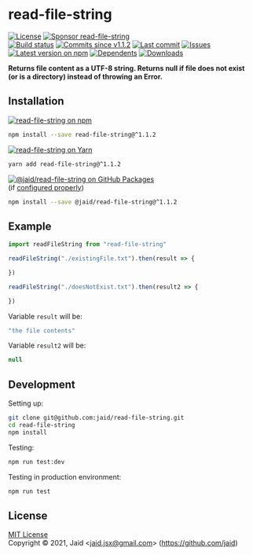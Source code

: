 # read-file-string


<a href="https://raw.githubusercontent.com/jaid/read-file-string/master/license.txt"><img src="https://img.shields.io/github/license/jaid/read-file-string?style=flat-square" alt="License"/></a> <a href="https://github.com/sponsors/jaid"><img src="https://img.shields.io/badge/<3-Sponsor-FF45F1?style=flat-square" alt="Sponsor read-file-string"/></a>  
<a href="https://actions-badge.atrox.dev/jaid/read-file-string/goto"><img src="https://img.shields.io/endpoint.svg?style=flat-square&url=https%3A%2F%2Factions-badge.atrox.dev%2Fjaid%2Fread-file-string%2Fbadge" alt="Build status"/></a> <a href="https://github.com/jaid/read-file-string/commits"><img src="https://img.shields.io/github/commits-since/jaid/read-file-string/v1.1.2?style=flat-square&logo=github" alt="Commits since v1.1.2"/></a> <a href="https://github.com/jaid/read-file-string/commits"><img src="https://img.shields.io/github/last-commit/jaid/read-file-string?style=flat-square&logo=github" alt="Last commit"/></a> <a href="https://github.com/jaid/read-file-string/issues"><img src="https://img.shields.io/github/issues/jaid/read-file-string?style=flat-square&logo=github" alt="Issues"/></a>  
<a href="https://npmjs.com/package/read-file-string"><img src="https://img.shields.io/npm/v/read-file-string?style=flat-square&logo=npm&label=latest%20version" alt="Latest version on npm"/></a> <a href="https://github.com/jaid/read-file-string/network/dependents"><img src="https://img.shields.io/librariesio/dependents/npm/read-file-string?style=flat-square&logo=npm" alt="Dependents"/></a> <a href="https://npmjs.com/package/read-file-string"><img src="https://img.shields.io/npm/dm/read-file-string?style=flat-square&logo=npm" alt="Downloads"/></a>

**Returns file content as a UTF-8 string. Returns null if file does not exist (or is a directory) instead of throwing an Error.**





## Installation

<a href="https://npmjs.com/package/read-file-string"><img src="https://img.shields.io/badge/npm-read--file--string-C23039?style=flat-square&logo=npm" alt="read-file-string on npm"/></a>

```bash
npm install --save read-file-string@^1.1.2
```

<a href="https://yarnpkg.com/package/read-file-string"><img src="https://img.shields.io/badge/Yarn-read--file--string-2F8CB7?style=flat-square&logo=yarn&logoColor=white" alt="read-file-string on Yarn"/></a>

```bash
yarn add read-file-string@^1.1.2
```

<a href="https://github.com/jaid/read-file-string/packages"><img src="https://img.shields.io/badge/GitHub Packages-@jaid/read--file--string-24282e?style=flat-square&logo=github" alt="@jaid/read-file-string on GitHub Packages"/></a>  
(if [configured properly](https://help.github.com/en/github/managing-packages-with-github-packages/configuring-npm-for-use-with-github-packages))

```bash
npm install --save @jaid/read-file-string@^1.1.2
```



## Example


```javascript
import readFileString from "read-file-string"

readFileString("./existingFile.txt").then(result => {

})

readFileString("./doesNotExist.txt").then(result2 => {

})
```

Variable `result` will be:

```javascript
"the file contents"
```
Variable `result2` will be:

```javascript
null
```

















## Development



Setting up:
```bash
git clone git@github.com:jaid/read-file-string.git
cd read-file-string
npm install
```
Testing:
```bash
npm run test:dev
```
Testing in production environment:
```bash
npm run test
```


## License
[MIT License](https://raw.githubusercontent.com/jaid/read-file-string/master/license.txt)  
Copyright © 2021, Jaid \<jaid.jsx@gmail.com> (https://github.com/jaid)
